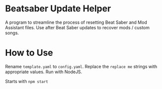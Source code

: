 # Beatsaber Update Helper

A program to streamline the process of resetting Beat Saber and Mod Assistant files. Use after Beat Saber updates to recover mods / custom songs.

# How to Use

Rename `template.yaml` to `config.yaml`. Replace the `replace me` strings with appropriate values. Run with NodeJS.

Starts with `npm start`